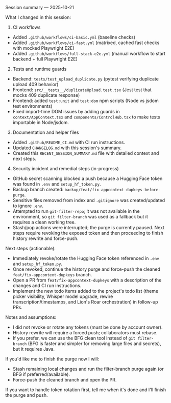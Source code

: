 Session summary — 2025-10-21

What I changed in this session:

1) CI workflows
- Added `.github/workflows/ci-basic.yml` (baseline checks)
- Added `.github/workflows/ci-fast.yml` (matrixed, cached fast checks with mocked Playwright E2E)
- Added `.github/workflows/full-stack-e2e.yml` (manual workflow to start backend + full Playwright E2E)

2) Tests and runtime guards
- Backend: `tests/test_upload_duplicate.py` (pytest verifying duplicate upload 409 behavior)
- Frontend: `src/__tests__/duplicateUpload.test.tsx` (Jest test that mocks 409 duplicate response)
- Frontend: added `test:unit` and `test:dom` npm scripts (Node vs jsdom test environments)
- Fixed import-time DOM issues by adding guards in `context/AppContext.tsx` and `components/ControlHub.tsx` to make tests importable in Node/jsdom.

3) Documentation and helper files
- Added `.github/README_CI.md` with CI run instructions.
- Updated `CHANGELOG.md` with this session's summary.
- Created this `RECENT_SESSION_SUMMARY.md` file with detailed context and next steps.

4) Security incident and remedial steps (in-progress)
- GitHub secret scanning blocked a push because a Hugging Face token was found in `.env` and `setup_hf_token.py`.
- Backup branch created: `backup/feat/fix-appcontext-dupkeys-before-purge`.
- Sensitive files removed from index and `.gitignore` was created/updated to ignore `.env`.
- Attempted to run `git-filter-repo`; it was not available in the environment, so `git filter-branch` was used as a fallback but it requires a clean working tree.
- Stash/pop actions were interrupted; the purge is currently paused. Next steps require revoking the exposed token and then proceeding to finish history rewrite and force-push.

Next steps (actionable):
- Immediately revoke/rotate the Hugging Face token referenced in `.env` and `setup_hf_token.py`.
- Once revoked, continue the history purge and force-push the cleaned `feat/fix-appcontext-dupkeys` branch.
- Open a PR from `feat/fix-appcontext-dupkeys` with a description of the changes and CI run instructions.
- Implement the new todo items added to the project's todo list (theme picker visibility, Whisper model upgrade, rewire transcription/timestamps, and Lion's Roar orchestration) in follow-up PRs.

Notes and assumptions:
- I did not revoke or rotate any tokens (must be done by account owner).
- History rewrite will require a forced push; collaborators must rebase.
- If you prefer, we can use the BFG clean tool instead of `git filter-branch` (BFG is faster and simpler for removing large files and secrets), but it requires Java.

If you'd like me to finish the purge now I will:
- Stash remaining local changes and run the filter-branch purge again (or BFG if preferred/available).
- Force-push the cleaned branch and open the PR.

If you want to handle token rotation first, tell me when it's done and I'll finish the purge and push.
